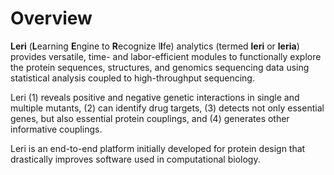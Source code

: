 # Overview

**Leri** \(**L**earning **E**ngine to **R**ecognize l**I**fe\) analytics \(termed **leri** or **leria**\) provides versatile, time- and labor-efficient modules to functionally explore the protein sequences, structures, and genomics sequencing data using statistical analysis coupled to high-throughput sequencing.

Leri \(1\) reveals positive and negative genetic interactions in single and multiple mutants, \(2\) can identify drug targets, \(3\) detects not only essential genes, but also essential protein couplings, and \(4\) generates other informative couplings.

Leri is an end-to-end platform initially developed for protein design that drastically improves software used in computational biology.

